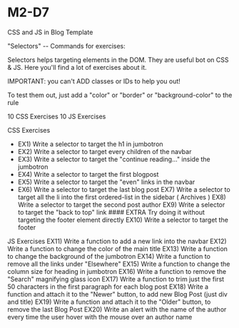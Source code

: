 # M2-D7
CSS and JS in Blog Template



"Selectors" -- Commands for exercises:

Selectors helps targeting elements in the DOM.
They are useful bot on CSS & JS.
Here you'll find a lot of exercises about it.

IMPORTANT: you can't ADD classes or IDs to help you out! 

To test them out, just add a "color" or "border" or "background-color" to the rule

10 CSS Exercises
10 JS Exercises


CSS Exercises
+    EX1) Write a selector to target the h1 in jumbotron
+    EX2) Write a selector to target every children of the navbar
+    EX3) Write a selector to target the "continue reading..." inside the jumbotron
+    EX4) Write a selector to target the first blogpost
+    EX5) Write a selector to target the "even" links in the navbar
+    EX6) Write a selector to target the last blog post
    EX7) Write a selector to target all the li into the first ordered-list in the sidebar ( Archives )
    EX8) Write a selector to target the second post author
    EX9) Write a selector to target the "back to top" link     #### EXTRA Try doing it without targeting the footer element directly
    EX10) Write a selector to target the footer


JS Exercises
    EX11) Write a function to add a new link into the navbar
    EX12) Write a function to change the color of the main title
    EX13) Write a function to change the background of the jumbotron
    EX14) Write a function to remove all the links under "Elsewhere"
    EX15) Write a function to change the column size for heading in jumbotron
    EX16) Write a function to remove the "Search" magnifying glass icon
    EX17) Write a function to trim just the first 50 characters in the first paragraph for each blog post
    EX18) Write a function and attach it to the "Newer" button, to add new Blog Post (just div and title)
    EX19) Write a function and attach it to the "Older" button, to remove the last Blog Post
    EX20) Write an alert with the name of the author every time the user hover with the mouse over an author name